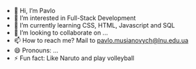 - 👋 Hi, I’m Pavlo
- 👀 I’m interested in Full-Stack Development
- 🌱 I’m currently learning CSS, HTML, Javascript and SQL
- 💞️ I’m looking to collaborate on ...
- 📫 How to reach me? Mail to pavlo.musianovych@lnu.edu.ua
- 😄 Pronouns: ...
- ⚡ Fun fact: Like Naruto and play volleyball 

<!---
PaLyAnDrO/PaLyAnDrO is a ✨ special ✨ repository because its `README.md` (this file) appears on your GitHub profile.
You can click the Preview link to take a look at your changes.
--->
